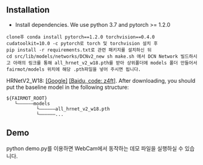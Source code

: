 ## Installation
* Install dependencies. We use python 3.7 and pytorch >= 1.2.0
```
clone후 conda install pytorch==1.2.0 torchvision==0.4.0 cudatoolkit=10.0 -c pytorch로 torch 및 torchvision 설치 후 
pip install -r requirements.txt로 관련 패키지를 설치하신 뒤
cd src/lib/models/networks/DCNv2_new sh make.sh 에서 DCN Network 빌드하시고 아래의 링크를 통해 all_hrnet_v2_w18.pth를 받아 상위폴더에 models 폴더 만들어서
fairmot/models 위치에 해당 .pth파일을 넣어 주시면 됩니다.
```
HRNetV2_W18: [[Google]](https://drive.google.com/open?id=182EHCOSzVVopvAqAXN5o6XHX4PEyLjZT) [[Baidu, code: z4ft]](https://pan.baidu.com/s/1h1qwn8dyJmKj_nZi5H3NAQ).
After downloading, you should put the baseline model in the following structure:
```
${FAIRMOT_ROOT}
   └——————models
           └——————all_hrnet_v2_w18.pth
           └——————...
```

## Demo
python demo.py를 이용하면 WebCam에서 동작하는 데모 파일을 실행하실 수 있습니다.
